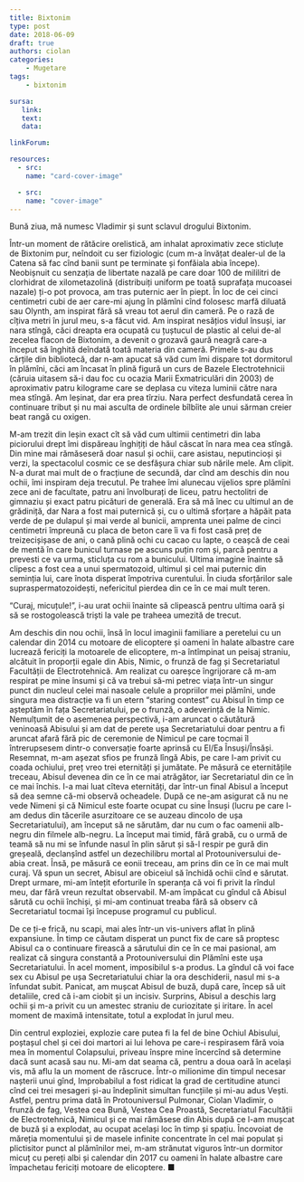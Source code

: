 ```yaml
---
title: Bixtonim
type: post
date: 2018-06-09
draft: true
authors: ciolan
categories:
    - Mugetare
tags:
    - bixtonim

sursa:
   link:
   text:
   data:

linkForum:

resources:
  - src:
    name: "card-cover-image"

  - src:
    name: "cover-image"
---
```


Bună ziua, mă numesc Vladimir și sunt sclavul drogului Bixtonim.

Într-un moment de rătăcire orelistică, am inhalat aproximativ zece sticluțe de Bixtonim pur, neîndoit cu ser fiziologic (cum m-a învățat dealer-ul de la Catena să fac cînd banii sunt pe terminate și fonfăiala abia începe). Neobișnuit cu senzația de libertate nazală pe care doar 100 de mililitri de clorhidrat de xilometazolină (distribuiți uniform pe toată suprafața mucoasei nazale) ți-o pot provoca, am tras puternic aer în piept. În loc de cei cinci centimetri cubi de aer care-mi ajung în plămîni cînd folosesc marfă diluată sau Olynth, am inspirat fără să vreau tot aerul din cameră. Pe o rază de cîțiva metri în jurul meu, s-a făcut vid. Am inspirat nesățios vidul însuși, iar nara stîngă, căci dreapta era ocupată cu țuștucul de plastic al celui de-al zecelea flacon de Bixtonim, a devenit o grozavă gaură neagră care-a început să înghită deîndată toată materia din cameră. Primele s-au dus cărțile din bibliotecă, dar n-am apucat să văd cum îmi dispare tot dormitorul în plămîni, căci am încasat în plină figură un curs de Bazele Electrotehnicii (căruia uitasem să-i dau foc cu ocazia Marii Exmatriculări din 2003) de aproximativ patru kilograme care se deplasa cu viteza luminii către nara mea stîngă. Am leșinat, dar era prea tîrziu. Nara perfect desfundată cerea în continuare tribut și nu mai asculta de ordinele bîlbîite ale unui sărman creier beat rangă cu oxigen.

M-am trezit din leșin exact cît să văd cum ultimii centimetri din laba piciorului drept îmi dispăreau înghițiți de hăul căscat în nara mea cea stîngă. Din mine mai rămăseseră doar nasul și ochii, care asistau, neputincioși și verzi, la spectacolul cosmic ce se desfășura chiar sub nările mele. Am clipit. N-a durat mai mult de o fracțiune de secundă, dar cînd am deschis din nou ochii, îmi inspiram deja trecutul. Pe trahee îmi alunecau vijelios spre plămîni zece ani de facultate, patru ani învolburați de liceu, patru hectolitri de gimnaziu și exact patru picături de generală. Era să mă înec cu ultimul an de grădiniță, dar Nara a fost mai puternică și, cu o ultimă sforțare a hăpăit pata verde de pe dulapul și mai verde al bunicii, amprenta unei palme de cinci centimetri împreună cu placa de beton care îi va fi fost casă preț de treizecișișase de ani, o cană plină ochi cu cacao cu lapte, o ceașcă de ceai de mentă în care bunicul turnase pe ascuns puțin rom și, parcă pentru a prevesti ce va urma, sticluța cu rom a bunicului. Ultima imagine înainte să clipesc a fost cea a unui spermatozoid, ultimul și cel mai puternic din seminția lui, care înota disperat împotriva curentului. În ciuda sforțărilor sale supraspermatozoidești, nefericitul pierdea din ce în ce mai mult teren.

“Curaj, micuțule!”, i-au urat ochii înainte să clipească pentru ultima oară și să se rostogolească triști la vale pe traheea umezită de trecut.

Am deschis din nou ochii, însă în locul imaginii familiare a peretelui cu un calendar din 2014 cu motoare de elicoptere și oameni în halate albastre care lucrează fericiți la motoarele de elicoptere, m-a întîmpinat un peisaj straniu, alcătuit în proporții egale din Abis, Nimic, o frunză de fag și Secretariatul Facultății de Electrotehnică. Am realizat cu oareșce îngrijorare că m-am respirat pe mine însumi și că va trebui să-mi petrec viața într-un singur punct din nucleul celei mai nasoale celule a propriilor mei plămîni, unde singura mea distracție va fi un etern “staring contest” cu Abisul în timp ce așteptăm în fața Secretariatului, pe o frunză, o adeverință de la Nimic. Nemulțumit de o asemenea perspectivă, i-am aruncat o căutătură veninoasă Abisului și am dat de perete ușa Secretariatului doar pentru a fi aruncat afară fără pic de ceremonie de Nimicul pe care tocmai îl întrerupsesem dintr-o conversație foarte aprinsă cu El/Ea Însuși/Însăși. Resemnat, m-am așezat sfios pe frunză lîngă Abis, pe care l-am privit cu coada ochiului, preț vreo trei eternități și jumătate. Pe măsură ce eternitățile treceau, Abisul devenea din ce în ce mai atrăgător, iar Secretariatul din ce în ce mai închis. I-a mai luat cîteva eternități, dar într-un final Abisul a început să dea semne că-mi observă ocheadele. După ce ne-am asigurat că nu ne vede Nimeni și că Nimicul este foarte ocupat cu sine Însuși (lucru pe care l-am dedus din tăcerile asurzitoare ce se auzeau dincolo de ușa Secretariatului), am început să ne sărutăm, dar nu cum o fac oamenii alb-negru din filmele alb-negru. La început mai timid, fără grabă, cu o urmă de teamă să nu mi se înfunde nasul în plin sărut și să-l respir pe gură din greșeală, declanșînd astfel un dezechilibru mortal al Protouniversului de-abia creat. Însă, pe măsură ce eonii treceau, am prins din ce în ce mai mult curaj. Vă spun un secret, Abisul are obiceiul să închidă ochii cînd e sărutat. Drept urmare, mi-am întețit eforturile în speranța că voi fi privit la rîndul meu, dar fără vreun rezultat observabil. M-am împăcat cu gîndul că Abisul sărută cu ochii închiși, și mi-am continuat treaba fără să observ că Secretariatul tocmai își începuse programul cu publicul.

De ce ți-e frică, nu scapi, mai ales într-un vis-univers aflat în plină expansiune. În timp ce căutam disperat un punct fix de care să proptesc Abisul ca o continuare firească a sărutului din ce în ce mai pasional, am realizat că singura constantă a Protouniversului din Plămîni este ușa Secretariatului.  În acel moment, imposibilul s-a produs.  La gîndul că voi face sex cu Abisul pe ușa Secretariatului chiar la ora deschiderii, nasul mi s-a înfundat subit. Panicat, am mușcat Abisul de buză, după care, încep să uit detaliile, cred că i-am ciobit și un incisiv. Surprins, Abisul a deschis larg ochii și m-a privit cu un amestec straniu de curiozitate și iritare. În acel moment de maximă intensitate, totul a explodat în jurul meu.

Din centrul exploziei, explozie care putea fi la fel de bine Ochiul Abisului, poștașul chel și cei doi martori ai lui Iehova pe care-i respirasem fără voia mea în momentul Colapsului, priveau înspre mine încercînd să determine dacă sunt acasă sau nu. Mi-am dat seama că, pentru a doua oară în același vis, mă aflu la un moment de răscruce. Într-o milionime din timpul necesar nașterii unui gînd, Improbabilul a fost ridicat la grad de certitudine atunci cînd cei trei mesageri și-au îndeplinit simultan funcțiile și mi-au adus Vești. Astfel, pentru prima dată în Protouniversul Pulmonar, Ciolan Vladimir, o frunză de fag, Vestea cea Bună, Vestea Cea Proastă, Secretariatul Facultății de Electrotehnică, Nimicul și ce mai rămăsese din Abis după ce l-am mușcat de buză și a explodat, au ocupat același loc în timp și spațiu. Încovoiat de măreția momentului și de masele infinite concentrate în cel mai populat și plictisitor punct al plămînilor mei, m-am strănutat viguros într-un dormitor micuț cu pereți albi și calendar din 2017 cu oameni în halate albastre care împachetau fericiți motoare de elicoptere. ■
